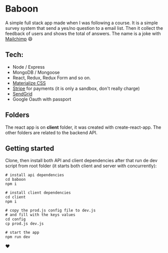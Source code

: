 # Baboon
A simple full stack app made when I was following a course. It is a simple survey system that send a yes/no question to a email list. Then it collect the feedback of users and shows the total of answers. The name is a joke with [Mailchimp](https://mailchimp.com) :smile:

## Tech:
 - Node / Express
 - MongoDB / Mongoose
 - React, Redux, Redux Form and so on.
 - [Materialize CSS](https://materializecss.com/)
 - [Stripe](https://stripe.com/) for payments (it is only a sandbox, don't really charge)
 - [SendGrid](https://sendgrid.com/)
 - Google Oauth with passport

## Folders
The react app is on **client** folder, it was created with create-react-app.
The other folders are related to the backend API.

## Getting started
Clone, then install both API and client dependencies after that run de dev script from root folder (it starts both client and server with concurrently):
```
# install api dependencies
cd baboon
npm i

# install client dependencies
cd client
npm i

# copy the prod.js config file to dev.js
# and fill with the keys values
cd config
cp prod.js dev.js

# start the app
npm run dev
```

:heart:
